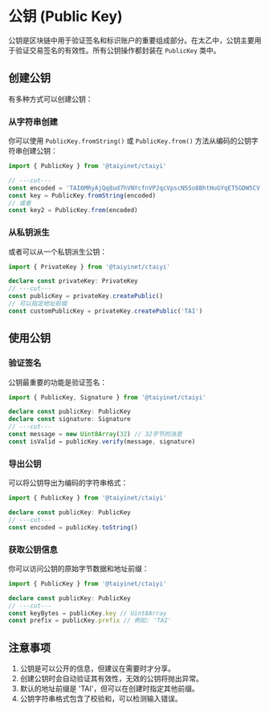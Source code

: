 # 公钥 (Public Key)

公钥是区块链中用于验证签名和标识账户的重要组成部分。在太乙中，公钥主要用于验证交易签名的有效性。所有公钥操作都封装在 `PublicKey` 类中。

## 创建公钥

有多种方式可以创建公钥：

### 从字符串创建

你可以使用 `PublicKey.fromString()` 或 `PublicKey.from()` 方法从编码的公钥字符串创建公钥：

```typescript twoslash
import { PublicKey } from '@taiyinet/ctaiyi'

// ---cut---
const encoded = 'TAI6MRyAjQq8ud7hVNYcfnVPJqcVpscN5So8BhtHuGYqET5GDW5CV'
const key = PublicKey.fromString(encoded)
// 或者
const key2 = PublicKey.from(encoded)
```

### 从私钥派生

或者可以从一个私钥派生公钥：

```typescript twoslash
import { PrivateKey } from '@taiyinet/ctaiyi'

declare const privateKey: PrivateKey
// ---cut---
const publicKey = privateKey.createPublic()
// 可以指定地址前缀
const customPublicKey = privateKey.createPublic('TAI')
```

## 使用公钥

### 验证签名

公钥最重要的功能是验证签名：

```typescript twoslash
import { PublicKey, Signature } from '@taiyinet/ctaiyi'

declare const publicKey: PublicKey
declare const signature: Signature
// ---cut---
const message = new Uint8Array(32) // 32字节的消息
const isValid = publicKey.verify(message, signature)
```

### 导出公钥

可以将公钥导出为编码的字符串格式：

```typescript twoslash
import { PublicKey } from '@taiyinet/ctaiyi'

declare const publicKey: PublicKey
// ---cut---
const encoded = publicKey.toString()
```

### 获取公钥信息

你可以访问公钥的原始字节数据和地址前缀：

```typescript twoslash
import { PublicKey } from '@taiyinet/ctaiyi'

declare const publicKey: PublicKey
// ---cut---
const keyBytes = publicKey.key // Uint8Array
const prefix = publicKey.prefix // 例如: 'TAI'
```

## 注意事项

1. 公钥是可以公开的信息，但建议在需要时才分享。
2. 创建公钥时会自动验证其有效性，无效的公钥将抛出异常。
3. 默认的地址前缀是 'TAI'，但可以在创建时指定其他前缀。
4. 公钥字符串格式包含了校验和，可以检测输入错误。
